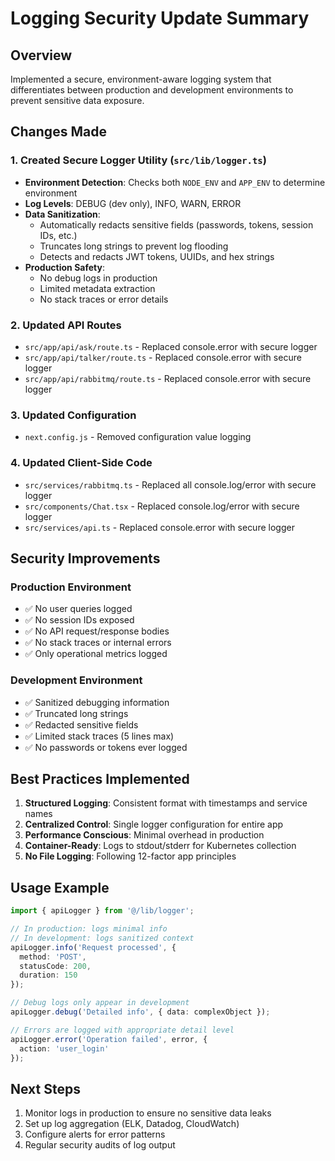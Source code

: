 # Logging Security Update Summary

## Overview
Implemented a secure, environment-aware logging system that differentiates between production and development environments to prevent sensitive data exposure.

## Changes Made

### 1. Created Secure Logger Utility (`src/lib/logger.ts`)
- **Environment Detection**: Checks both `NODE_ENV` and `APP_ENV` to determine environment
- **Log Levels**: DEBUG (dev only), INFO, WARN, ERROR
- **Data Sanitization**: 
  - Automatically redacts sensitive fields (passwords, tokens, session IDs, etc.)
  - Truncates long strings to prevent log flooding
  - Detects and redacts JWT tokens, UUIDs, and hex strings
- **Production Safety**: 
  - No debug logs in production
  - Limited metadata extraction
  - No stack traces or error details

### 2. Updated API Routes
- `src/app/api/ask/route.ts` - Replaced console.error with secure logger
- `src/app/api/talker/route.ts` - Replaced console.error with secure logger
- `src/app/api/rabbitmq/route.ts` - Replaced console.error with secure logger

### 3. Updated Configuration
- `next.config.js` - Removed configuration value logging

### 4. Updated Client-Side Code
- `src/services/rabbitmq.ts` - Replaced all console.log/error with secure logger
- `src/components/Chat.tsx` - Replaced console.log/error with secure logger
- `src/services/api.ts` - Replaced console.error with secure logger

## Security Improvements

### Production Environment
- ✅ No user queries logged
- ✅ No session IDs exposed
- ✅ No API request/response bodies
- ✅ No stack traces or internal errors
- ✅ Only operational metrics logged

### Development Environment
- ✅ Sanitized debugging information
- ✅ Truncated long strings
- ✅ Redacted sensitive fields
- ✅ Limited stack traces (5 lines max)
- ✅ No passwords or tokens ever logged

## Best Practices Implemented

1. **Structured Logging**: Consistent format with timestamps and service names
2. **Centralized Control**: Single logger configuration for entire app
3. **Performance Conscious**: Minimal overhead in production
4. **Container-Ready**: Logs to stdout/stderr for Kubernetes collection
5. **No File Logging**: Following 12-factor app principles

## Usage Example

```typescript
import { apiLogger } from '@/lib/logger';

// In production: logs minimal info
// In development: logs sanitized context
apiLogger.info('Request processed', { 
  method: 'POST', 
  statusCode: 200,
  duration: 150 
});

// Debug logs only appear in development
apiLogger.debug('Detailed info', { data: complexObject });

// Errors are logged with appropriate detail level
apiLogger.error('Operation failed', error, { 
  action: 'user_login' 
});
```

## Next Steps

1. Monitor logs in production to ensure no sensitive data leaks
2. Set up log aggregation (ELK, Datadog, CloudWatch)
3. Configure alerts for error patterns
4. Regular security audits of log output
